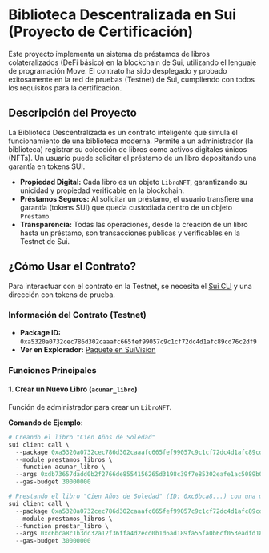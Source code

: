 # Biblioteca Descentralizada en Sui (Proyecto de Certificación)

Este proyecto implementa un sistema de préstamos de libros colateralizados (DeFi básico) en la blockchain de Sui, utilizando el lenguaje de programación Move. El contrato ha sido desplegado y probado exitosamente en la red de pruebas (Testnet) de Sui, cumpliendo con todos los requisitos para la certificación.

## Descripción del Proyecto

La Biblioteca Descentralizada es un contrato inteligente que simula el funcionamiento de una biblioteca moderna. Permite a un administrador (la biblioteca) registrar su colección de libros como activos digitales únicos (NFTs). Un usuario puede solicitar el préstamo de un libro depositando una garantía en tokens SUI.

- **Propiedad Digital:** Cada libro es un objeto `LibroNFT`, garantizando su unicidad y propiedad verificable en la blockchain.
- **Préstamos Seguros:** Al solicitar un préstamo, el usuario transfiere una garantía (tokens SUI) que queda custodiada dentro de un objeto `Prestamo`.
- **Transparencia:** Todas las operaciones, desde la creación de un libro hasta un préstamo, son transacciones públicas y verificables en la Testnet de Sui.

## ¿Cómo Usar el Contrato?

Para interactuar con el contrato en la Testnet, se necesita el [Sui CLI](https://docs.sui.io/guides/developer/getting-started/sui-install) y una dirección con tokens de prueba.

### Información del Contrato (Testnet)

- **Package ID:** `0xa5320a0732cec786d302caaafc665fef99057c9c1cf72dc4d1afc89cd76c2df9`
- **Ver en Explorador:** [Paquete en SuiVision](https://testnet.suivision.xyz/package/0xa5320a0732cec786d302caaafc665fef99057c9c1cf72dc4d1afc89cd76c2df9)

### Funciones Principales

#### 1. Crear un Nuevo Libro (`acunar_libro`)

Función de administrador para crear un `LibroNFT`.

**Comando de Ejemplo:**
```powershell
# Creando el libro "Cien Años de Soledad"
sui client call \
  --package 0xa5320a0732cec786d302caaafc665fef99057c9c1cf72dc4d1afc89cd76c2df9 \
  --module prestamos_libros \
  --function acunar_libro \
  --args 0xdb73657dadd0b2f2766de8554156265d3198c39f7e85302eafe1ac5089b0f246 0x4369656e2041c3b16f7320646520536f6c65646164 0x4761627269656c20476172636961204d61727175657a \
  --gas-budget 30000000

# Prestando el libro "Cien Años de Soledad" (ID: 0xc6bca8...) con una moneda de garantía (ID: 0x83f09b...)
sui client call \
  --package 0xa5320a0732cec786d302caaafc665fef99057c9c1cf72dc4d1afc89cd76c2df9 \
  --module prestamos_libros \
  --function prestar_libro \
  --args 0xc6bca8c1b3dc32a12f36ffa4d2ecd0b1d6ad189fa55fa0b6cf053eadfd1832d1 0x83f09ba469359be378332744b9f8dfd09f4c2925b13c0f6899c6da39b042f166 0x6 \
  --gas-budget 30000000
